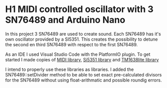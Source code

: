 # H1 MIDI controlled oscillator with 3 SN76489 and Arduino Nano

In this project 3 SN76489 are used to create sound. Each SN76489 has it's own oscillator provided by a SI5351.
This creates the possibility to detune the second en third SN76489 with respect to the first SN76489.

As an IDE I used Visual Studio Code with the PlatformIO plugin. To get started I made copies of
[MIDI library](https://github.com/FortySevenEffects/arduino_midi_library), 
[Si5351 library](https://github.com/etherkit/Si5351Arduino) and 
[TM1638lite library](https://github.com/danja/TM1638lite)

I intend to properly use these libraries as libraries. I added the SN76489::setDivider method to be able to set exact pre-calculated divisors for the SN76489
without using float-arithmatic and possible roundig errors.
